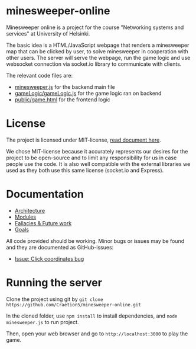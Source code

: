 # minesweeper-online

Minesweeper online is a project for the course "Networking systems and services" at University of Helsinki.

The basic idea is a HTML/JavaScript webpage that renders a minesweeper map that can be clicked by user, to solve minesweeper in cooperation with other users. The server will serve the webpage, run the game logic and use websocket connection via socket.io library to communicate with clients.

The relevant code files are:
+ [minesweeper.js](minesweeper.js) for the backend main file
+ [gameLogic/gameLogic.js](gameLogic.js) for the game logic ran on backend
+ [public/game.html](public/game.html) for the frontend logic

# License

The project is licensed under MIT-license, [read document here](LICENSE.md).

We chose MIT-license because it accurately represents our desires for the project to be open-source and to limit any responsibility for us in case people use the code. It is also well compatible with the external libraries we used as they both use this same license (socket.io and Express).

# Documentation

+ [Architecture](architecture.md)
+ [Modules](modules.md)
+ [Fallacies & Future work](fallacies&future.md)
+ [Goals](goals.md)

All code provided should be working. Minor bugs or issues may be found and they are documented as GitHub-issues:
+ [Issue: Click coordinates bug](https://github.com/Craetion5/minesweeper-online/issues/16)

# Running the server

Clone the project using git by `git clone https://github.com/Craetion5/minesweeper-online.git`

In the cloned folder, use `npm install` to install dependencies, and `node minesweeper.js` to run project.

Then, open your web browser and go to `http://localhost:3000` to play the game.
